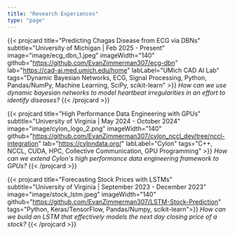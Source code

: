 ```yaml
---
title: "Research Experiences"
type: "page"
---
```


<div class="edu-grid">

{{< projcard
    title="Predicting Chagas Disease from ECG via DBNs"
    subtitle="University of Michigan | Feb 2025 - Present"
    image="image/ecg_dbn_1.jpeg"
    imageWidth="140"
    github="https://github.com/EvanZimmerman307/ecg-dbn"
    lab="https://cad-ai.med.umich.edu/home"
    labLabel="UMich CAD AI Lab"
    tags="Dynamic Bayesian Networks, ECG, Signal Processing, Python, Pandas/NumPy, Machine Learning, SciPy, scikit-learn" >}}
*How can we use dynamic bayesian networks to model heartbeat irregularities in an effort to identify diseases?*
{{< /projcard >}}

{{< projcard
    title="High Performance Data Engineering with GPUs"
    subtitle="University of Virginia | May 2024 - October 2024"
    image="image/cylon_logo_2.png"
    imageWidth="140"
    github="https://github.com/EvanZimmerman307/cylon_nccl_dev/tree/nccl-integration"
    lab="https://cylondata.org/"
    labLabel="Cylon"
    tags="C++, NCCL, CUDA, HPC, Collective Communication, GPU Programming" >}}
*How can we extend Cylon's high performance data engineering framework to GPUs?*
{{< /projcard >}}

{{< projcard
    title="Forecasting Stock Prices with LSTMs"
    subtitle="University of Virginia | September 2023 - December 2023"
    image="image/stock_lstm.jpeg"
    imageWidth="140"
    github="https://github.com/EvanZimmerman307/LSTM-Stock-Prediction"
    tags="Python, Keras/TensorFlow, Pandas/Numpy, scikit-learn">}}
*How can we build an LSTM that effectively models the next day closing price of a stock?*
{{< /projcard >}}
